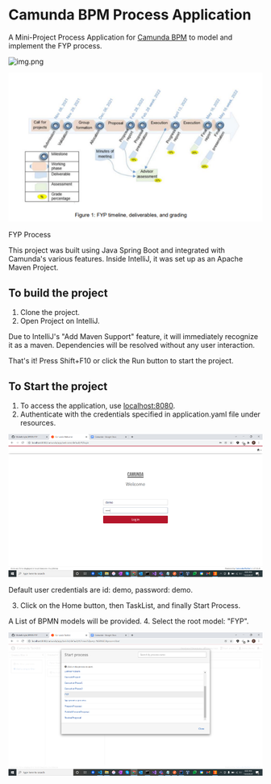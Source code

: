 # Camunda BPM Process Application
A Mini-Project Process Application for [Camunda BPM](http://docs.camunda.org) to model and implement the FYP process.

![img.png](pics/img.png)

![img.png](img.png)

FYP Process 


This project was built using Java Spring Boot and integrated with Camunda's various features.
Inside IntelliJ, it was set up as an Apache Maven Project.


## To build the project

1. Clone the project.
2. Open Project on IntelliJ.

Due to IntelliJ's "Add Maven Support" feature, it will immediately recognize it as a maven.
Dependencies will be resolved without any user interaction.

That's it! Press Shift+F10 or click the Run button to start the project.

## To Start the project

1. To access the application, use [localhost:8080](http://localhost:8080/).
2. Authenticate with the credentials specified in application.yaml file under resources.

![img_1.png](img_1.png)

Default user credentials are id: demo, password: demo.

3. Click on the Home button, then TaskList, and finally Start Process.

A List of BPMN models will be provided.
4. Select the root model: "FYP".

![img_3.png](img_3.png)